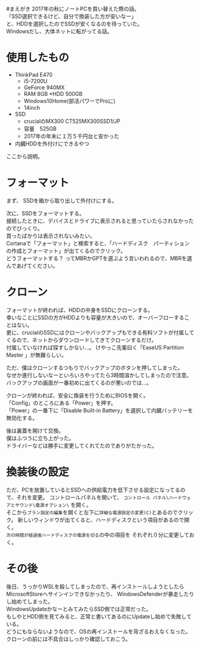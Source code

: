 #まえがき
2017年の秋にノートPCを買い替えた際の話。  
「SSD選択できるけど、自分で換装した方が安いなー」  
と、HDDを選択したのでSSDが安くなるのを待っていた。  
Windowsだし、大体ネットに転がってる話。
  
# 使用したもの
- ThinkPad E470
  * i5-7200U
  * GeForce 940MX
  * RAM 8GB
  *HDD 500GB
  * Windows10Home(部活パワーでProに)
  * 14inch
- SSD
  * crucialのMX300 CT525MX300SSD1/JP
  * 容量　525GB
  * 2017年の年末に１万５千円台と安かった
- 内臓HDDを外付けにできるやつ

ここから説明。

#  フォーマット
まず、 SSDを箱から取り出して外付けにする。
  
  次に、SSDをフォーマットする。  
  接続したときに、デバイスとドライブに表示されると思っていたらされなかったのでびっくり。  
  買ったばかりは表示されないみたい。  
Cortanaで「フォーマット」と検索すると、「ハードディスク　パーティションの作成とフォーマット」が出てくるのでクリック。    
どうフォーマットする？ ってMBRかGPTを選ぶよう言いわれるので、MBRを選んであげてください。


# クローン
フォーマットが終われば、HDDの中身をSSDにクローンする。  
幸いなことにSSDの方がHDDよりも容量が大きいので、オーバーフローすることはない。  
更に、crucialのSSDにはクローンやバックアップもできる有料ソフトが付属してくるので、ネットからダウンロードしてきてクローンするだけ。  
付属していなければ探すしかない...。
けやっこ先輩曰く「EaseUS Partition Master 」が無難らしい。
  
ただ、僕はクローンするつもりでバックアップのボタンを押してしまった。  
なぜか進行しないなーといろいろやってたら3時間溶かしてしまったので注意。  
バックアップの画面が一番初めに出てくるのが悪いのでは...。
  
クローンが終われば、安全に換装を行うためにBIOSを開く。  
「Config」のところにある「Power」を押す。  
「Power」の一番下に「Disable Built-in Battery」を選択して内臓バッテリーを無効化する。
    
後は裏蓋を開けて交換。  
僕はふつうに立ち上がった。  
ドライバーなどは勝手に変更してくれてたのでありがたかった。

# 換装後の設定
ただ、PCを放置しているとSSDへの供給電力を低下させる設定になってるので、それを変更。
コントロールパネルを開いて、
`コントロール パネル\ハードウェアとサウンド\電源オプション\`
を開く。  
そこから`プラン設定の編集`を開くと左下に`詳細な電源設定の変更(C)`とあるのでクリック。  新しいウィンドウが出てくると、ハードディスクという項目があるので開く。  
`次の時間が経過後ハードディスクの電源を切る`の中の項目を
それぞれ０分に変更しておく。


# その後
後日、うっかりWSLを殺してしまったので、再インストールしようとしたらMicrosoftStoreへサインインできなかったり、  WindowsDefenderが暴走したりし始めてしまった。  
WindowsUpdateかなーとみてみたらSSD側では正常だった。  
もしやとHDD側を見てみると、正常と書いてあるのにUpdateし始めて失敗している。   
 どうにもならないようなので、OSの再インストールを背ざるおえなくなった。  
 クローンの前には不具合はしっかり確認しておこう。